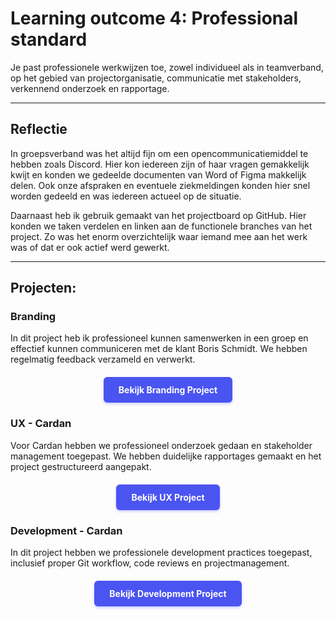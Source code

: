 # Learning outcome 4: Professional standard

Je past professionele werkwijzen toe, zowel individueel als in teamverband, op het gebied van projectorganisatie, communicatie met stakeholders, verkennend onderzoek en rapportage.

---

## Reflectie
In groepsverband was het altijd fijn om een opencommunicatiemiddel te hebben zoals Discord. Hier kon iedereen zijn of haar vragen gemakkelijk kwijt en konden we gedeelde documenten van Word of Figma makkelijk delen. Ook onze afspraken en eventuele ziekmeldingen konden hier snel worden gedeeld en was iedereen actueel op de situatie. 

Daarnaast heb ik gebruik gemaakt van het projectboard op GitHub. Hier konden we taken verdelen en linken aan de functionele branches van het project. Zo was het enorm overzichtelijk waar iemand mee aan het werk was of dat er ook actief werd gewerkt. 

---

## Projecten:

<h3 id="branding">Branding</h3>
In dit project heb ik professioneel kunnen samenwerken in een groep en effectief kunnen communiceren met de klant Boris Schmidt. We hebben regelmatig feedback verzameld en verwerkt.

<div style="display: flex; justify-content: center; margin: 20px 0;">
  <a href="/point1#top" style="display: inline-block; background-color: #4a54f1; color: white; padding: 12px 24px; text-decoration: none; border-radius: 6px; font-weight: bold; transition: all 0.2s ease; box-shadow: 0 2px 4px rgba(74, 84, 241, 0.3);">
    Bekijk Branding Project
  </a>
</div>

<h3 id="ux-cardan">UX - Cardan</h3>
Voor Cardan hebben we professioneel onderzoek gedaan en stakeholder management toegepast. We hebben duidelijke rapportages gemaakt en het project gestructureerd aangepakt.

<div style="display: flex; justify-content: center; margin: 20px 0;">
  <a href="/point2#top" style="display: inline-block; background-color: #4a54f1; color: white; padding: 12px 24px; text-decoration: none; border-radius: 6px; font-weight: bold; transition: all 0.2s ease; box-shadow: 0 2px 4px rgba(74, 84, 241, 0.3);">
    Bekijk UX Project
  </a>
</div>

<h3 id="development-cardan">Development - Cardan</h3>
In dit project hebben we professionele development practices toegepast, inclusief proper Git workflow, code reviews en projectmanagement.

<div style="display: flex; justify-content: center; margin: 20px 0;">
  <a href="/point3#top" style="display: inline-block; background-color: #4a54f1; color: white; padding: 12px 24px; text-decoration: none; border-radius: 6px; font-weight: bold; transition: all 0.2s ease; box-shadow: 0 2px 4px rgba(74, 84, 241, 0.3);">
    Bekijk Development Project
  </a>
</div>
